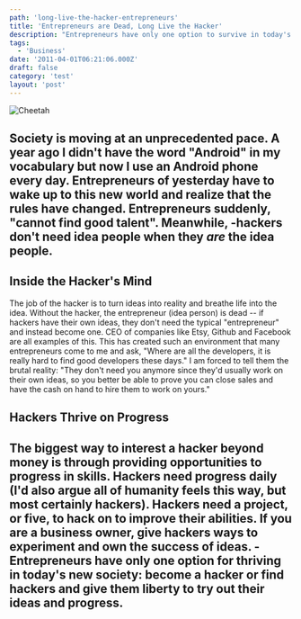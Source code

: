 ```yaml
---
path: 'long-live-the-hacker-entrepreneurs'
title: 'Entrepreneurs are Dead, Long Live the Hacker'
description: "Entrepreneurs have only one option to survive in today's society: find hackers or become one."
tags:
  - 'Business'
date: '2011-04-01T06:21:06.000Z'
draft: false
category: 'test'
layout: 'post'
---
```


![Cheetah](http://marcgrabanski.com/img/cheetah.jpg)

Society is moving at an unprecedented pace. A year ago I didn't have the word "Android" in my vocabulary but now I use an Android phone every day. Entrepreneurs of yesterday have to wake up to this new world and realize that the rules have changed. Entrepreneurs suddenly, "cannot find good talent". Meanwhile, 
-hackers don't need idea people when they _are_ the idea people.
-

## Inside the Hacker's Mind

The job of the hacker is to turn ideas into reality and breathe life into the idea. Without the hacker, the entrepreneur (idea person) is dead -- if hackers have their own ideas, they don't need the typical "entrepreneur" and instead become one. CEO of companies like Etsy, Github and Facebook are all examples of this. This has created such an environment that many entrepreneurs come to me and ask, "Where are all the developers, it is really hard to find good developers these days." I am forced to tell them the brutal reality: "They don't need you anymore since they'd usually work on their own ideas, so you better be able to prove you can close sales and have the cash on hand to hire them to work on yours."

## Hackers Thrive on Progress

The biggest way to interest a hacker beyond money is through providing opportunities to progress in skills. Hackers need progress daily (I'd also argue all of humanity feels this way, but most certainly hackers). Hackers need a project, or five, to hack on to improve their abilities. If you are a business owner, give hackers ways to experiment and own the success of ideas. 
-Entrepreneurs have only one option for thriving in today's new society: become a hacker or find hackers and give them liberty to try out their ideas and progress.
-
